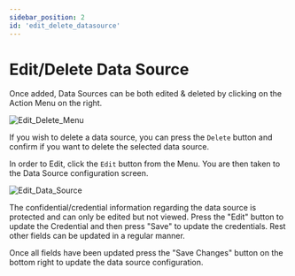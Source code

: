 ```yaml
---
sidebar_position: 2
id: 'edit_delete_datasource'
---
```

# Edit/Delete Data Source

Once added, Data Sources can be both edited & deleted by clicking on the Action Menu on the right.

![Edit_Delete_Menu](/img/connecting-to-data-sources/edit_delete_menu.png)

If you wish to delete a data source, you can press the `Delete` button and confirm if you want to delete the selected data source.

In order to Edit, click the `Edit` button from the Menu. You are then taken to the Data Source configuration screen.

![Edit_Data_Source](/img/connecting-to-data-sources/edit_data_source.png)

The confidential/credential information regarding the data source is protected and can only be edited but not viewed. Press the "Edit" button to update the Credential and then press "Save" to update the credentials. Rest other fields can be updated in a regular manner.

Once all fields have been updated press the "Save Changes" button on the bottom right to update the data source configuration.
